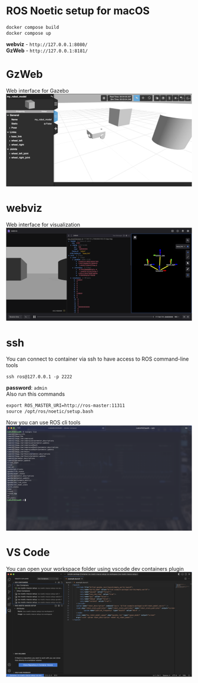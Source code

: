 # ROS Noetic setup for macOS

```
docker compose build
docker compose up
```

**webviz** - `http://127.0.0.1:8080/` \
**GzWeb** - `http://127.0.0.1:8181/`

# GzWeb
Web interface for Gazebo
![gzweb image](assets/gzweb.png)
# webviz
Web interface for visualization
![webviz image](assets/webviz.png)
# ssh
You can connect to container via ssh to have access to ROS command-line tools
```
ssh ros@127.0.0.1 -p 2222
```
**password**: `admin` \
Also run this commands
```
export ROS_MASTER_URI=http://ros-master:11311
source /opt/ros/noetic/setup.bash
```
Now you can use ROS cli tools
![ssh image](assets/ssh.png)

# VS Code
You can open your workspace folder using vscode dev containers plugin
![vscode image](assets/vscode.png)